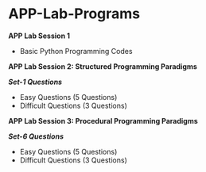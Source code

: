 # APP-Lab-Programs

**APP Lab Session 1**
- Basic Python Programming Codes

**APP Lab Session 2: Structured Programming Paradigms**

***Set-1 Questions***
- Easy Questions (5 Questions)
- Difficult Questions (3 Questions)

**APP Lab Session 3: Procedural Programming Paradigms**

***Set-6 Questions***
- Easy Questions (5 Questions)
- Difficult Questions (3 Questions)
